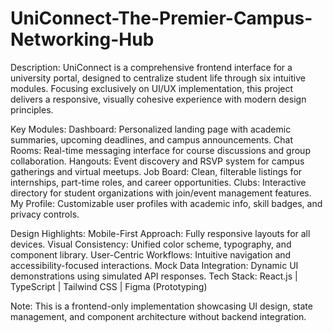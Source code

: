 # UniConnect-The-Premier-Campus-Networking-Hub

Description:
UniConnect is a comprehensive frontend interface for a university portal, designed to centralize student life through six intuitive modules. Focusing exclusively on UI/UX implementation, this project delivers a responsive, visually cohesive experience with modern design principles.

Key Modules:
Dashboard: Personalized landing page with academic summaries, upcoming deadlines, and campus announcements.
Chat Rooms: Real-time messaging interface for course discussions and group collaboration.
Hangouts: Event discovery and RSVP system for campus gatherings and virtual meetups.
Job Board: Clean, filterable listings for internships, part-time roles, and career opportunities.
Clubs: Interactive directory for student organizations with join/event management features.
My Profile: Customizable user profiles with academic info, skill badges, and privacy controls.

Design Highlights:
Mobile-First Approach: Fully responsive layouts for all devices.
Visual Consistency: Unified color scheme, typography, and component library.
User-Centric Workflows: Intuitive navigation and accessibility-focused interactions.
Mock Data Integration: Dynamic UI demonstrations using simulated API responses.
Tech Stack: React.js | TypeScript | Tailwind CSS | Figma (Prototyping)

Note: This is a frontend-only implementation showcasing UI design, state management, and component architecture without backend integration.

